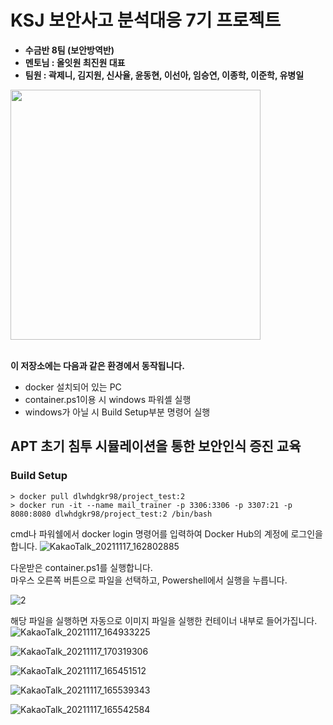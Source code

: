 # KSJ 보안사고 분석대응 7기 프로젝트
* **수금반 8팀 (보안방역반)**
* **멘토님 : 올잇원 최진원 대표**
* **팀원 : 곽제니, 김지원, 신사율, 윤동현, 이선아, 임승연, 이종학, 이준학, 유병일**
<img src="http://kshieldjr.org/images/hrpool/logo-hrpool-hover.png" width="400" heigght="270">

<br>
<br>

**이 저장소에는 다음과 같은 환경에서 동작됩니다.**

* docker 설치되어 있는 PC
* container.ps1이용 시 windows 파워셸 실행
* windows가 아닐 시 Build Setup부분 명령어 실행

## APT 초기 침투 시뮬레이션을 통한 보안인식 증진 교육


### Build Setup
```
> docker pull dlwhdgkr98/project_test:2
> docker run -it --name mail_trainer -p 3306:3306 -p 3307:21 -p 8080:8080 dlwhdgkr98/project_test:2 /bin/bash
```
cmd나 파워쉘에서 docker login 명령어를 입력하여 Docker Hub의 계정에 로그인을 합니다.
![KakaoTalk_20211117_162802885](https://user-images.githubusercontent.com/90955623/142159047-0cb980a8-3213-4e92-8985-c4aae595c926.png)

다운받은 container.ps1를 실행합니다.   
마우스 오른쪽 버튼으로 파일을 선택하고, Powershell에서 실행을 누릅니다.

![2](https://user-images.githubusercontent.com/90955623/142159331-3b7edfbb-4349-4b12-8581-238f09b24a99.png)


해당 파일을 실행하면 자동으로 이미지 파일을 실행한 컨테이너 내부로 들어가집니다.
![KakaoTalk_20211117_164933225](https://user-images.githubusercontent.com/90955623/142159938-74d096d4-ec1b-426a-8918-1c76a822ae53.png)


![KakaoTalk_20211117_170319306](https://user-images.githubusercontent.com/90955623/142160022-5c6d9836-1835-4055-864d-560c5eb2b89d.png)


![KakaoTalk_20211117_165451512](https://user-images.githubusercontent.com/90955623/142160068-d04608eb-0e72-46d0-aa0a-f89a9fd30250.png)


![KakaoTalk_20211117_165539343](https://user-images.githubusercontent.com/90955623/142160105-4d188a33-fcb3-431f-a99e-9e841f32b5c9.png)


![KakaoTalk_20211117_165542584](https://user-images.githubusercontent.com/90955623/142160132-70b73997-a142-4855-9252-a030e952d41a.png)
